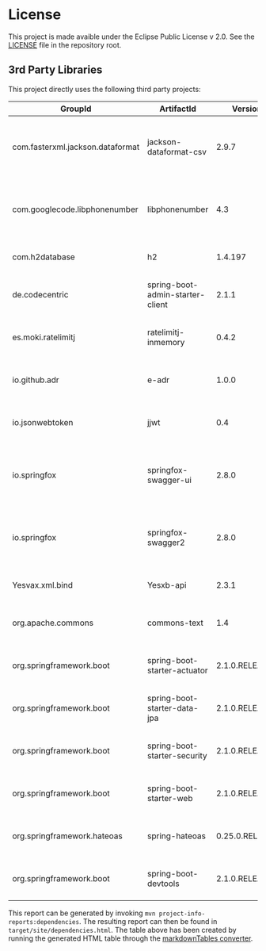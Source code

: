# License

This project is made avaible under the Eclipse Public License v 2.0. See the [LICENSE](../LICENSE.md) file in the repository root.

## 3rd Party Libraries

This project directly uses the following third party projects:

|GroupId|ArtifactId|Version|Type|License|Optional|
|--- |--- |--- |--- |--- |--- |
|com.fasterxml.jackson.dataformat|jackson-dataformat-csv|2.9.7|jar|The Apache Software License, Version 2.0|No|
|com.googlecode.libphonenumber|libphonenumber|4.3|jar|The Apache Software License, Version 2.0|No|
|com.h2database|h2|1.4.197|jar|MPL 2.0 or EPL 1.0|No|
|de.codecentric|spring-boot-admin-starter-client|2.1.1|jar|Apache License, Version 2.0|No|
|es.moki.ratelimitj|ratelimitj-inmemory|0.4.2|jar|Apache License Version 2.0|No|
|io.github.adr|e-adr|1.0.0|jar|Eclipse Public License - v 2.0|No|
|io.jsonwebtoken|jjwt|0.4|jar|Apache License, Version 2.0|No|
|io.springfox|springfox-swagger-ui|2.8.0|jar|The Apache Software License, Version 2.0|No|
|io.springfox|springfox-swagger2|2.8.0|jar|The Apache Software License, Version 2.0|No|
|Yesvax.xml.bind|Yesxb-api|2.3.1|jar|CDDL 1.1GPL2 w/ CPE|No|
|org.apache.commons|commons-text|1.4|jar|Apache License, Version 2.0|No|
|org.springframework.boot|spring-boot-starter-actuator|2.1.0.RELEASE|jar|Apache License, Version 2.0|No|
|org.springframework.boot|spring-boot-starter-data-jpa|2.1.0.RELEASE|jar|Apache License, Version 2.0|No|
|org.springframework.boot|spring-boot-starter-security|2.1.0.RELEASE|jar|Apache License, Version 2.0|No|
|org.springframework.boot|spring-boot-starter-web|2.1.0.RELEASE|jar|Apache License, Version 2.0|No|
|org.springframework.hateoas|spring-hateoas|0.25.0.RELEASE|jar|Apache License, Version 2.0|No|
|org.springframework.boot|spring-boot-devtools|2.1.0.RELEASE|jar|Apache License, Version 2.0|Yes|

This report can be generated by invoking `mvn project-info-reports:dependencies`. The resulting report can then be found in `target/site/dependencies.html`. The table above has been created by running the generated HTML table through the [markdownTables converter](https://jmalarcon.github.io/markdowntables/).